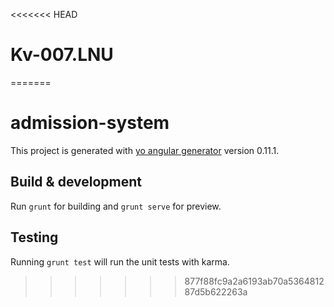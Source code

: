 <<<<<<< HEAD
# Kv-007.LNU
=======
# admission-system

This project is generated with [yo angular generator](https://github.com/yeoman/generator-angular)
version 0.11.1.

## Build & development

Run `grunt` for building and `grunt serve` for preview.

## Testing

Running `grunt test` will run the unit tests with karma.
>>>>>>> 877f88fc9a2a6193ab70a536481287d5b622263a

